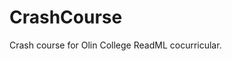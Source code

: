CrashCourse
===========

Crash course for Olin College ReadML cocurricular.

<!-- After completing this tutorial, you should:
    - be comfortable writing simple programs
    - be able to find and utilize external resources (the internet is your very knowledgeable friend)
    - be familiar with best practices and good software habits
    - be ready to test code and debug issues
-->


